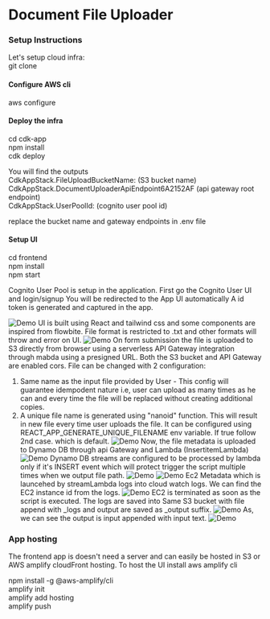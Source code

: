 # Document File Uploader 

### Setup Instructions
Let's setup cloud infra: <br>
git clone <repo-url> <br>

#### Configure AWS cli
aws configure <br>
#### Deploy the infra
cd cdk-app<br>
npm install <br>
cdk deploy <br>

You will find the outputs <br>
CdkAppStack.FileUploadBucketName: (S3 bucket name)<br>
CdkAppStack.DocumentUploaderApiEndpoint6A2152AF (api gateway root endpoint)<br>
CdkAppStack.UserPoolId: (cognito user pool id)<br>

replace the bucket name and gateway endpoints in .env file <br>

#### Setup UI
cd frontend<br>
npm install<br>
npm start <br>

Cognito User Pool is setup in the application. First go the Cognito User UI and login/signup
You will be redirected to the App UI automatically 
A id token is generated and captured in the app.

![Demo](./ss/ss1.png)
UI is built using React and tailwind css and some components are inspired from flowbite.
File format is restricted to .txt and other formats will throw and error on UI.
![Demo](./ss/ss2.png)
On form submission the file is uploaded to S3 directly from browser using a serverless API Gateway integration through mabda using a presigned URL. Both the S3 bucket and API Gateway are enabled cors.
File can be changed with 2 configuration:
1. Same name as the input file provided by User - This config will guarantee idempodent nature i.e, user can upload as many times as he can and every time the file will be replaced without creating additional copies.
2. A unique file name is generated using "nanoid" function. This will result in new file every time user uploads the file. 
It can be configured using REACT_APP_GENERATE_UNIQUE_FILENAME env variable. If true follow 2nd case. which is default.
![Demo](./ss/ss3.png)
Now, the file metadata is uploaded to Dynamo DB through api Gateway and Lambda (InsertitemLambda)
![Demo](./ss/ss4.png)
Dynamo DB streams are configured to be processed by lambda only if it's INSERT event which will protect trigger the script multiple times when we output file path.
![Demo](./ss/ss5.png)
![Demo](./ss/ss6.png)
Ec2 Metadata which is launcehed by streamLambda logs into cloud watch logs. We can find the EC2 instance id from the logs.
![Demo](./ss/ss7.png)
EC2 is terminated as soon as the script is executed. The logs are saved into Same S3 bucket with file append with _logs and output are saved as _output suffix. 
![Demo](./ss/ss8.png)
As, we can see the output is input appended with input text.
![Demo](./ss/ss9.png)

### App hosting 
The frontend app is doesn't need a server and can easily be hosted in S3 or AWS amplify cloudFront hosting.
To host the UI install aws amplify cli <br>

npm install -g @aws-amplify/cli <br>
amplify init <br>
amplify add hosting <br>
amplify push <br>